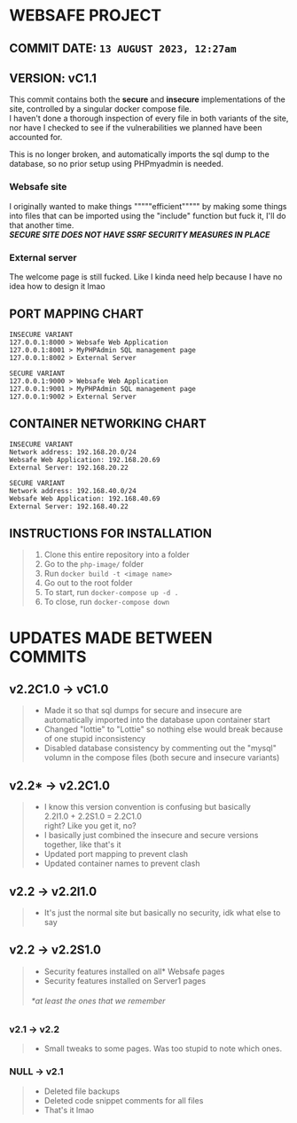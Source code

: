 # WEBSAFE PROJECT
## COMMIT DATE: `13 AUGUST 2023, 12:27am`
## VERSION: vC1.1

This commit contains both the **secure** and **insecure** implementations of the site, controlled by a singular docker compose file. \
I haven't done a thorough inspection of every file in both variants of the site, nor have I checked to see if the vulnerabilities we planned have been accounted for.

This is no longer broken, and automatically imports the sql dump to the database, so no prior setup using PHPmyadmin is needed.


### Websafe site
I originally wanted to make things """""efficient""""" by making some things into files that can be imported using the "include" function but fuck it, I'll do that another time.\
***SECURE SITE DOES NOT HAVE SSRF SECURITY MEASURES IN PLACE***

### External server
The welcome page is still fucked. Like I kinda need help because I have no idea how to design it lmao

## PORT MAPPING CHART
```
INSECURE VARIANT
127.0.0.1:8000 > Websafe Web Application
127.0.0.1:8001 > MyPHPAdmin SQL management page
127.0.0.1:8002 > External Server

SECURE VARIANT
127.0.0.1:9000 > Websafe Web Application
127.0.0.1:9001 > MyPHPAdmin SQL management page
127.0.0.1:9002 > External Server
```

## CONTAINER NETWORKING CHART 
```
INSECURE VARIANT
Network address: 192.168.20.0/24
Websafe Web Application: 192.168.20.69
External Server: 192.168.20.22

SECURE VARIANT
Network address: 192.168.40.0/24
Websafe Web Application: 192.168.40.69
External Server: 192.168.40.22
```


## INSTRUCTIONS FOR INSTALLATION
> 1) Clone this entire repository into a folder
> 2) Go to the `php-image/` folder
> 3) Run `docker build -t <image name>`
> 4) Go out to the root folder
> 5) To start, run `docker-compose up -d .`
> 6) To close, run `docker-compose down`

# UPDATES MADE BETWEEN COMMITS
## v2.2C1.0 -> vC1.0
> - Made it so that sql dumps for secure and insecure are automatically imported into the database upon container start
> - Changed "lottie" to "Lottie" so nothing else would break because of one stupid inconsistency
> - Disabled database consistency by commenting out the "mysql" volumn in the compose files (both secure and insecure variants)

## v2.2* -> v2.2C1.0
> - I know this version convention is confusing but basically \
> 2.2I1.0 + 2.2S1.0 = 2.2C1.0 \
> right? Like you get it, no?
> - I basically just combined the insecure and secure versions together, like that's it
> - Updated port mapping to prevent clash
> - Updated container names to prevent clash


## v2.2 -> v2.2I1.0
> - It's just the normal site but basically no security, idk what else to say

## v2.2 -> v2.2S1.0
> - Security features installed on all* Websafe pages
> - Security features installed on Server1 pages
> ###### *at least the ones that we remember 

### v2.1 -> v2.2
> - Small tweaks to some pages. Was too stupid to note which ones.

### NULL -> v2.1
> - Deleted file backups
> - Deleted code snippet comments for all files
> - That's it lmao